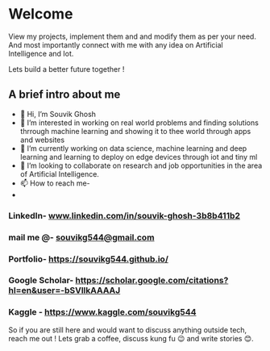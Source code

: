 # Welcome
View my projects, implement them and and modify them as per your need. And most importantly connect
with me with any idea on Artificial Intelligence and Iot. 

Lets build a better future together !

## A brief intro about me

- 👋 Hi, I’m Souvik Ghosh
- 👀 I’m interested in working on real world problems and finding solutions thrrough machine learning and showing it to thee world through apps and websites
- 🌱 I’m currently working on data science, machine learning and deep learning and learning to deploy on edge devices through iot and tiny ml
- 💞️ I’m looking to collaborate on research and job opportunities in the area of Artificial Intelligence. 
- 📫 How to reach me-
- 
### LinkedIn- www.linkedin.com/in/souvik-ghosh-3b8b411b2

### mail me @- souvikg544@gmail.com

### Portfolio- https://souvikg544.github.io/

### Google Scholar- https://scholar.google.com/citations?hl=en&user=-bSVllkAAAAJ

### Kaggle - https://www.kaggle.com/souvikg544

So if you are still here and would want to discuss anything outside tech, reach me out !
Lets grab a coffee, discuss kung fu 😉 and write stories 😊.
